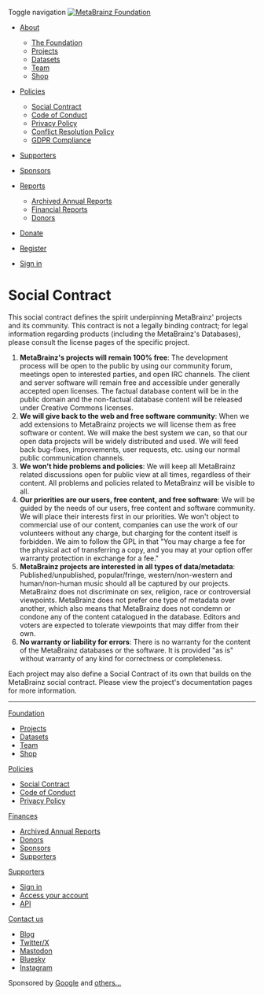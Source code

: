 Toggle navigation [![MetaBrainz Foundation](/static/img/navbar_logo.svg)](https://metabrainz.org/)

* [About](#)
    * [The Foundation](https://metabrainz.org/about)
    * [Projects](https://metabrainz.org/projects)
    * [Datasets](https://metabrainz.org/datasets)
    * [Team](https://metabrainz.org/team)
    * [Shop](https://metabrainz.org/shop)
* [Policies](#)
    * [Social Contract](https://metabrainz.org/social-contract)
    * [Code of Conduct](https://metabrainz.org/code-of-conduct)
    * [Privacy Policy](https://metabrainz.org/privacy)
    * [Conflict Resolution Policy](https://metabrainz.org/conflict-policy)
    * [GDPR Compliance](https://metabrainz.org/gdpr)
* [Supporters](https://metabrainz.org/supporters)
* [Sponsors](https://metabrainz.org/sponsors)
* [Reports](#)
    * [Archived Annual Reports](https://metabrainz.org/reports/)
    * [Financial Reports](https://metabrainz.org/finances/)
    * [Donors](https://metabrainz.org/donors)
* [Donate](https://metabrainz.org/donate)

* [Register](https://metabrainz.org/supporters/account-type)
* [Sign in](https://metabrainz.org/login)

Social Contract
===============

This social contract defines the spirit underpinning MetaBrainz' projects and its community. This contract is not a legally binding contract; for legal information regarding products (including the MetaBrainz's Databases), please consult the license pages of the specific project.

1. **MetaBrainz's projects will remain 100% free**: The development process will be open to the public by using our community forum, meetings open to interested parties, and open IRC channels. The client and server software will remain free and accessible under generally accepted open licenses. The factual database content will be in the public domain and the non-factual database content will be released under Creative Commons licenses.
2. **We will give back to the web and free software community**: When we add extensions to MetaBrainz projects we will license them as free software or content. We will make the best system we can, so that our open data projects will be widely distributed and used. We will feed back bug-fixes, improvements, user requests, etc. using our normal public communication channels.
3. **We won't hide problems and policies**: We will keep all MetaBrainz related discussions open for public view at all times, regardless of their content. All problems and policies related to MetaBrainz will be visible to all.
4. **Our priorities are our users, free content, and free software**: We will be guided by the needs of our users, free content and software community. We will place their interests first in our priorities. We won't object to commercial use of our content, companies can use the work of our volunteers without any charge, but charging for the content itself is forbidden. We aim to follow the GPL in that "You may charge a fee for the physical act of transferring a copy, and you may at your option offer warranty protection in exchange for a fee."
5. **MetaBrainz projects are interested in all types of data/metadata**: Published/unpublished, popular/fringe, western/non-western and human/non-human music should all be captured by our projects. MetaBrainz does not discriminate on sex, religion, race or controversial viewpoints. MetaBrainz does not prefer one type of metadata over another, which also means that MetaBrainz does not condemn or condone any of the content catalogued in the database. Editors and voters are expected to tolerate viewpoints that may differ from their own.
6. **No warranty or liability for errors**: There is no warranty for the content of the MetaBrainz databases or the software. It is provided "as is" without warranty of any kind for correctness or completeness.

Each project may also define a Social Contract of its own that builds on the MetaBrainz social contract. Please view the project's documentation pages for more information.

* * *

[Foundation](https://metabrainz.org/about)

* [Projects](https://metabrainz.org/projects)
* [Datasets](https://metabrainz.org/datasets)
* [Team](https://metabrainz.org/team)
* [Shop](https://metabrainz.org/shop)

[Policies](https://metabrainz.org/about)

* [Social Contract](https://metabrainz.org/social-contract)
* [Code of Conduct](https://metabrainz.org/code-of-conduct)
* [Privacy Policy](https://metabrainz.org/privacy)

[Finances](https://metabrainz.org/finances/)

* [Archived Annual Reports](https://metabrainz.org/reports/)
* [Donors](https://metabrainz.org/donors)
* [Sponsors](https://metabrainz.org/sponsors)
* [Supporters](https://metabrainz.org/supporters)

[Supporters](https://metabrainz.org/supporters)

* [Sign in](https://metabrainz.org/login)
* [Access your account](https://metabrainz.org/profile)
* [API](https://metabrainz.org/api/)

[Contact us](https://metabrainz.org/contact)

* [Blog](https://blog.metabrainz.org/category/metabrainz/)
* [Twitter/X](https://twitter.com/MetaBrainz)
* [Mastodon](https://mastodon.social/@metabrainz)
* [Bluesky](https://bsky.app/profile/metabrainz.org)
* [Instagram](https://www.instagram.com/MetaBrainz/)

Sponsored by [Google](https://www.google.com/) and [others…](https://metabrainz.org/sponsors)